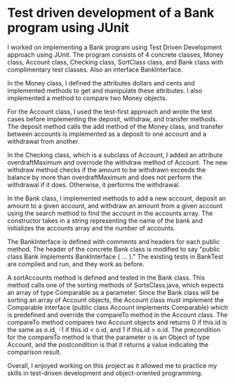 # Test driven development of a Bank program using JUnit

I worked on implementing a Bank program using Test Driven Development approach using JUnit. The program consists of 4 concrete classes, Money class, Account class, Checking class, SortClass class, and Bank class with complimentary test classes. Also an interface BankInterface.

In the Money class, I defined the attributes dollars and cents and implemented methods to get and manipulate these attributes. I also implemented a method to compare two Money objects.

For the Account class, I used the test-first approach and wrote the test cases before implementing the deposit, withdraw, and transfer methods. The deposit method calls the add method of the Money class, and transfer between accounts is implemented as a deposit to one account and a withdrawal from another.

In the Checking class, which is a subclass of Account, I added an attribute overdraftMaximum and overrode the withdraw method of Account. The new withdraw method checks if the amount to be withdrawn exceeds the balance by more than overdraftMaximum and does not perform the withdrawal if it does. Otherwise, it performs the withdrawal.

In the Bank class, I implemented methods to add a new account, deposit an amount to a given account, and withdraw an amount from a given account using the search method to find the account in the accounts array. The constructor takes in a string representing the name of the bank and initializes the accounts array and the number of accounts.

The BankInterface is defined with comments and headers for each public method. The header of the concrete Bank class is modified to say "public class Bank implements BankInterface { ... }." The existing tests in BankTest are compiled and run, and they work as before.

A sortAccounts method is defined and tested in the Bank class. This method calls one of the sorting methods of SortsClass.java, which expects an array of type Comparable as a parameter. Since the Bank class will be sorting an array of Account objects, the Account class must implement the Comparable interface (public class Account implements Comparable) which is predefined and override the compareTo method in the Account class. The compareTo method compares two Account objects and returns 0 if this.id is the same as o.id, -1 if this.id < o.id, and 1 if this.id > o.id. The precondition for the compareTo method is that the parameter o is an Object of type Account, and the postcondition is that it returns a value indicating the comparison result.

Overall, I enjoyed working on this project as it allowed me to practice my skills in test-driven development and object-oriented programming.
